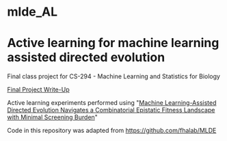 
# mlde_AL
Active learning for machine learning assisted directed evolution
=======
Final class project for CS-294 - Machine Learning and Statistics for Biology

[Final Project Write-Up](https://www.navneedh.me/projects/cs294_finalproj.pdf)

Active learning experiments performed using "[Machine Learning-Assisted Directed Evolution Navigates a Combinatorial Epistatic Fitness Landscape with Minimal Screening Burden](https://www.biorxiv.org/content/10.1101/2020.12.04.408955v1)" 

Code in this repository was adapted from https://github.com/fhalab/MLDE

